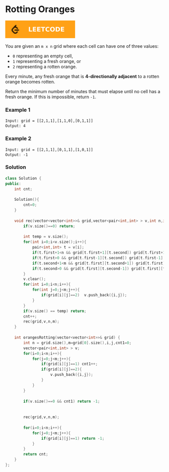 # Rotting Oranges

[![Problem Link](../assets/lc.svg)](https://leetcode.com/problems/rotting-oranges/)

You are given an `m x n` grid where each cell can have one of three values:

- `0` representing an empty cell,
- `1` representing a fresh orange, or
- `2` representing a rotten orange.

Every minute, any fresh orange that is **4-directionally adjacent** to a rotten orange becomes rotten.

Return the minimum number of minutes that must elapse until no cell has a fresh orange. If this is impossible, return `-1`.

### Example 1

```
Input: grid = [[2,1,1],[1,1,0],[0,1,1]]
Output: 4
```

### Example 2

```
Input: grid = [[2,1,1],[0,1,1],[1,0,1]]
Output: -1
```

### Solution

```cpp
class Solution {
public:
    int cnt;

    Solution(){
        cnt=0;
    }

    void rec(vector<vector<int>>& grid,vector<pair<int,int> > v,int n,int m){
        if(v.size()==0) return;

        int temp = v.size();
        for(int i=0;i<v.size();i++){
            pair<int,int> t = v[i];
            if(t.first+1<n && grid[t.first+1][t.second]) grid[t.first+1][t.second] = 2;
            if(t.first>0 && grid[t.first-1][t.second]) grid[t.first-1][t.second] = 2;
            if(t.second+1<m && grid[t.first][t.second+1]) grid[t.first][t.second+1] = 2;
            if(t.second>0 && grid[t.first][t.second-1]) grid[t.first][t.second-1] = 2;
        }
        v.clear();
        for(int i=0;i<n;i++){
            for(int j=0;j<m;j++){
                if(grid[i][j]==2)  v.push_back({i,j});
            }
        }
        if(v.size() == temp) return;
        cnt++;
        rec(grid,v,n,m);
    }

    int orangesRotting(vector<vector<int>>& grid) {
        int n = grid.size(),m=grid[0].size(),i,j,cnt1=0;
        vector<pair<int,int> > v;
        for(i=0;i<n;i++){
            for(j=0;j<m;j++){
                if(grid[i][j]==1) cnt1++;
                if(grid[i][j]==2){
                    v.push_back({i,j});
                }
            }
        }

        if(v.size()==0 && cnt1) return -1;


        rec(grid,v,n,m);

        for(i=0;i<n;i++){
            for(j=0;j<m;j++){
                if(grid[i][j]==1) return -1;
            }
        }
        return cnt;
    }
};
```
